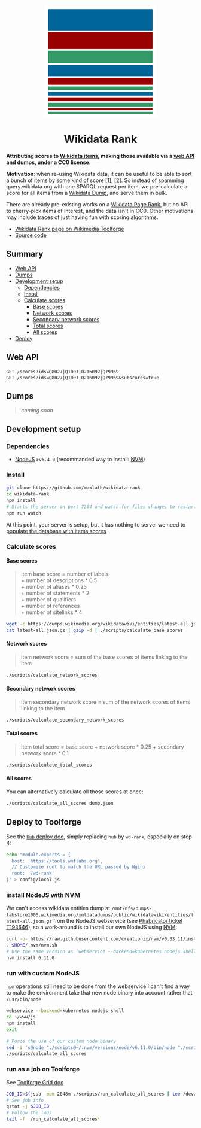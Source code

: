 <!-- Centering -->
<div style="margin: 0 auto; width: 300px; text-align: center;" align="center">
  <img src="https://raw.githubusercontent.com/maxlath/wikidata-rank/master/assets/images/logo_sorted_square.png" width="300">
  <h1>Wikidata Rank</h1>
</div>

**Attributing scores to [Wikidata items](https://www.wikidata.org/wiki/Wikidata:Glossary#Item), making those available via a [web API](#web-api) and [dumps](#dumps), under a [CC0](https://creativecommons.org/publicdomain/zero/1.0/) license.**

**Motivation**: when re-using Wikidata data, it can be useful to be able to sort a bunch of items by some kind of score [[1](https://stackoverflow.com/questions/39438022/wikidata-results-sorted-by-something-similar-to-a-pagerank)], [[2](https://github.com/inventaire/inventaire/blob/1aaff2a/server/data/wikidata/queries/links_count.coffee)]. So instead of spamming query.wikidata.org with one SPARQL request per item, we pre-calculate a score for all items from a [Wikidata Dump](https://www.wikidata.org/wiki/Wikidata:Database_download#JSON_dumps_.28recommended.29), and serve them in bulk.

There are already pre-existing works on a [Wikidata Page Rank](http://people.aifb.kit.edu/ath/), but no API to cherry-pick items of interest, and the data isn't in CC0. Other motivations may include traces of just having fun with scoring algorithms.

* [Wikidata Rank page on Wikimedia Toolforge](https://toolsadmin.wikimedia.org/tools/id/wikidata-rank)
* [Source code](https://github.com/maxlath/wikidata-rank)

## Summary

<!-- START doctoc generated TOC please keep comment here to allow auto update -->
<!-- DON'T EDIT THIS SECTION, INSTEAD RE-RUN doctoc TO UPDATE -->


- [Web API](#web-api)
- [Dumps](#dumps)
- [Development setup](#development-setup)
  - [Dependencies](#dependencies)
  - [Install](#install)
  - [Calculate scores](#calculate-scores)
    - [Base scores](#base-scores)
    - [Network scores](#network-scores)
    - [Secondary network scores](#secondary-network-scores)
    - [Total scores](#total-scores)
    - [All scores](#all-scores)
- [Deploy](#deploy)

<!-- END doctoc generated TOC please keep comment here to allow auto update -->

## Web API
```
GET /scores?ids=Q8027|Q1001|Q216092|Q79969
GET /scores?ids=Q8027|Q1001|Q216092|Q79969&subscores=true
```

## Dumps
> *coming soon*


## Development setup

### Dependencies
* [NodeJS](https://nodejs.org) `>v6.4.0` (recommanded way to install: [NVM](https://github.com/creationix/nvm))

### Install
```sh
git clone https://github.com/maxlath/wikidata-rank
cd wikidata-rank
npm install
# Starts the server on port 7264 and watch for files changes to restart
npm run watch
```

At this point, your server is setup, but it has nothing to serve: we need to [populate the database with items scores](#calculate-scores)

### Calculate scores

#### Base scores

> item base score =
> number of labels<br>
> \+ number of descriptions * 0.5<br>
> \+ number of aliases * 0.25<br>
> \+ number of statements * 2<br>
> \+ number of qualifiers<br>
> \+ number of references<br>
> \+ number of sitelinks * 4

```sh
wget -c https://dumps.wikimedia.org/wikidatawiki/entities/latest-all.json.gz
cat latest-all.json.gz | gzip -d | ./scripts/calculate_base_scores
```

#### Network scores
> item network score = sum of the base scores of items linking to the item

```sh
./scripts/calculate_network_scores
```

#### Secondary network scores
> item secondary network score = sum of the network scores of items linking to the item

```sh
./scripts/calculate_secondary_network_scores
```

#### Total scores
> item total score = base score + network score * 0.25 + secondary network score * 0.1

```sh
./scripts/calculate_total_scores
```

#### All scores
You can alternatively calculate all those scores at once:
```sh
./scripts/calculate_all_scores dump.json
```

## Deploy to Toolforge
See the [`Hub` deploy doc](https://github.com/maxlath/hub/blob/master/docs/deploy.md), simply replacing `hub` by `wd-rank`, especially on step 4:
```sh
echo "module.exports = {
  host: 'https://tools.wmflabs.org',
  // Customize root to match the URL passed by Nginx
  root: '/wd-rank'
}" > config/local.js
```

### install NodeJS with NVM
We can't access wikidata entities dump at `/mnt/nfs/dumps-labstore1006.wikimedia.org/xmldatadumps/public/wikidatawiki/entities/latest-all.json.gz` from the NodeJS webservice (see [Phabricator ticket T193646](https://phabricator.wikimedia.org/T193646)), so a work-around is to install our own NodeJS using [NVM](https://github.com/creationix/nvm):
```sh
curl -o- https://raw.githubusercontent.com/creationix/nvm/v0.33.11/install.sh | bash
. $HOME/.nvm/nvm.sh
# Use the same version as `webservice --backend=kubernetes nodejs shell`
nvm install 6.11.0
```

### run with custom NodeJS
`npm` operations still need to be done from the webservice I can't find a way to make the environment take that new node binary into account rather that `/usr/bin/node`
```sh
webservice --backend=kubernetes nodejs shell
cd ~/www/js
npm install
exit
```
```sh
# Force the use of our custom node binary
sed -i 's@node "./scripts@~/.nvm/versions/node/v6.11.0/bin/node "./scripts@' ./scripts/calculate_all_scores
./scripts/calculate_all_scores
```

### run as a job on Toolforge
See [Toolforge Grid doc](https://wikitech.wikimedia.org/wiki/Help:Toolforge/Grid)
```sh
JOB_ID=$(jsub -mem 2048m ./scripts/run_calculate_all_scores | tee /dev/tty | sed -E 's/.* ([0-9]+) .*/\1/')
# See job info
qstat -j $JOB_ID
# Follow the logs
tail -f ./run_calculate_all_scores*
```
